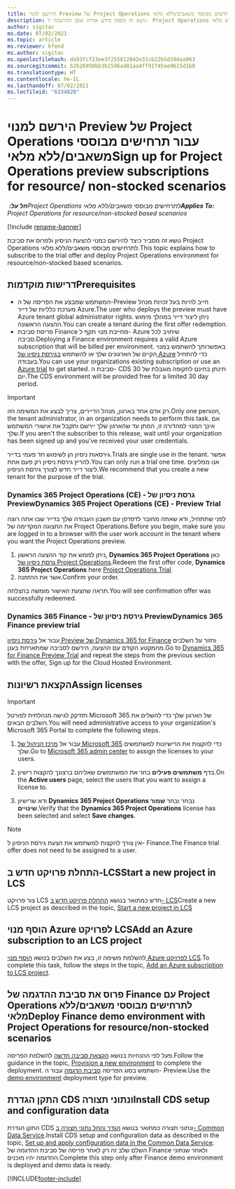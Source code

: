 ```yaml
---
title: הירשם למנוי Preview של Project Operations עבור תרחישים מבוססי משאבים/ללא מלאי
description: נושא זה מספק מידע אודות אופן ההרשמה ל- Project Operations ופריסה שלו עבור תרחישים מבוססי משאבים/ללא מלאי.
author: sigitac
ms.date: 07/02/2021
ms.topic: article
ms.reviewer: kfend
ms.author: sigitac
ms.openlocfilehash: da93fcf23ee3f255812842e31cb22b5d39daa963
ms.sourcegitcommit: 52b26950bb3b1596ad81aa4ff91745ee9615d1b0
ms.translationtype: HT
ms.contentlocale: he-IL
ms.lasthandoff: 07/02/2021
ms.locfileid: "6334828"
---
```

# <a name="sign-up-for-project-operations-preview-subscriptions-for-resource-non-stocked-scenarios"></a><span data-ttu-id="1bdcc-103">הירשם למנוי Preview של Project Operations עבור תרחישים מבוססי משאבים/ללא מלאי</span><span class="sxs-lookup"><span data-stu-id="1bdcc-103">Sign up for Project Operations preview subscriptions for resource/ non-stocked scenarios</span></span>

<span data-ttu-id="1bdcc-104">_**חל על:** ‏Project Operations לתרחישים מבוססי משאבים/ללא מלאי_</span><span class="sxs-lookup"><span data-stu-id="1bdcc-104">_**Applies To:** Project Operations for resource/non-stocked based scenarios_</span></span>

[!include [rename-banner](~/includes/cc-data-platform-banner.md)]

<span data-ttu-id="1bdcc-105">נושא זה מסביר כיצד להירשם כמנוי להצעת הניסיון ולפרוס את סביבת Project Operations לתרחישים מבוססי משאבים/ללא מלאי.</span><span class="sxs-lookup"><span data-stu-id="1bdcc-105">This topic explains how to subscribe to the trial offer and deploy Project Operations environment for resource/non-stocked based scenarios.</span></span>

## <a name="prerequisites"></a><span data-ttu-id="1bdcc-106">דרישות מוקדמות</span><span class="sxs-lookup"><span data-stu-id="1bdcc-106">Prerequisites</span></span>
- <span data-ttu-id="1bdcc-107">המשתמש שמבצע את הפריסה של ה-Preview חייב להיות בעל זכויות מנהל מערכת כלליות של דייר Azure.</span><span class="sxs-lookup"><span data-stu-id="1bdcc-107">The user who deploys the preview must have Azure tenant global administrator rights.</span></span> <span data-ttu-id="1bdcc-108">ניתן ליצור דייר במהלך מימוש ההצעה הראשונה.</span><span class="sxs-lookup"><span data-stu-id="1bdcc-108">You can create a tenant during the first offer redemption.</span></span> 
- <span data-ttu-id="1bdcc-109">פריסת סביבת Finance מחייבת מנוי תקף ל- Azure שיחויב לכל סביבה.</span><span class="sxs-lookup"><span data-stu-id="1bdcc-109">Deploying a Finance environment requires a valid Azure subscription that will be billed per environment.</span></span> <span data-ttu-id="1bdcc-110">באפשרותך להשתמש במנוי הקיים של הארגונים שלך או להשתמש [בגירסת ניסיון של Azure](https://azure.microsoft.com/en-us/free/) כדי להתחיל בעבודה.</span><span class="sxs-lookup"><span data-stu-id="1bdcc-110">You can use your organizations existing subscription or use an [Azure trial](https://azure.microsoft.com/en-us/free/) to get started.</span></span> <span data-ttu-id="1bdcc-111">סביבת ה- CDS תינתן בחינם לתקופה מוגבלת של 30 יום.</span><span class="sxs-lookup"><span data-stu-id="1bdcc-111">The CDS environment will be provided free for a limited 30 day period.</span></span>

> [!IMPORTANT]
> <span data-ttu-id="1bdcc-112">רק אדם אחד בארגון, מנהל הדיירים, צריך לבצע את המשימה הזו.</span><span class="sxs-lookup"><span data-stu-id="1bdcc-112">Only one person, the tenant administrator, in an organization needs to perform this task.</span></span> <span data-ttu-id="1bdcc-113">אם אינך המנוי למהדורה זו, המתן עד שהארגון שלך יירשם ותקבל את אישורי המשתמש שלך.</span><span class="sxs-lookup"><span data-stu-id="1bdcc-113">If you aren't the subscriber to this release, wait until your organization has been signed up and you've received your user credentials.</span></span>
> 
> <span data-ttu-id="1bdcc-114">גירסאות ניסיון הן לשימוש חד פעמי בדייר.</span><span class="sxs-lookup"><span data-stu-id="1bdcc-114">Trials are single use in the tenant.</span></span> <span data-ttu-id="1bdcc-115">אפשר להריץ גירסת ניסיון רק פעם אחת.</span><span class="sxs-lookup"><span data-stu-id="1bdcc-115">You can only run a trial one time.</span></span> <span data-ttu-id="1bdcc-116">אנו ממליצים ליצור דייר חדש לצורך גירסת הניסיון.</span><span class="sxs-lookup"><span data-stu-id="1bdcc-116">We recommend that you create a new tenant for the purpose of the trial.</span></span>


### <a name="dynamics-365-project-operations-ce---preview-trial"></a><span data-ttu-id="1bdcc-117">Dynamics 365 Project Operations (CE) - גרסת ניסיון של Preview</span><span class="sxs-lookup"><span data-stu-id="1bdcc-117">Dynamics 365 Project Operations (CE) - Preview Trial</span></span> 

<span data-ttu-id="1bdcc-118">לפני שתתחיל, ודא שאתה מחובר לדפדפן עם חשבון העבודה שלך בדייר שבו אתה רוצה את התצוגה המקדימה של Project Operations.</span><span class="sxs-lookup"><span data-stu-id="1bdcc-118">Before you begin, make sure you are logged in to a browser with the user work account in the tenant where you want the Project Operations preview.</span></span>

1. <span data-ttu-id="1bdcc-119">ניתן לממש את קוד ההצעה הראשון, **Dynamics 365 Project Operations** כאן[ גרסת ניסיון של Project Operations](https://aka.ms/try-po).</span><span class="sxs-lookup"><span data-stu-id="1bdcc-119">Redeem the first offer code, **Dynamics 365 Project Operations** here [Project Operations Trial](https://aka.ms/try-po).</span></span>
2. <span data-ttu-id="1bdcc-120">אשר את ההזמנה.</span><span class="sxs-lookup"><span data-stu-id="1bdcc-120">Confirm your order.</span></span>

  <span data-ttu-id="1bdcc-121">תראה שהצעת האישור מומשה בהצלחה.</span><span class="sxs-lookup"><span data-stu-id="1bdcc-121">You will see confirmation offer was successfully redeemed.</span></span>

### <a name="dynamics-365-finance-preview-trial"></a><span data-ttu-id="1bdcc-122">Dynamics 365 Finance - גירסת ניסיון של Preview</span><span class="sxs-lookup"><span data-stu-id="1bdcc-122">Dynamics 365 Finance preview trial</span></span>

<span data-ttu-id="1bdcc-123">עבור אל [גירסת ניסיון Preview של Dynamics 365 for Finance](https://aka.ms/trypoche) וחזור על השלבים מהמקטע הקודם עם ההצעה, הירשם לסביבה שמתארחת בענן.</span><span class="sxs-lookup"><span data-stu-id="1bdcc-123">Go to [Dynamics 365 for Finance Preview Trial](https://aka.ms/trypoche) and repeat the steps from the previous section with the offer, Sign up for the Cloud Hosted Environment.</span></span>  

## <a name="assign-licenses"></a><span data-ttu-id="1bdcc-124">הקצאת רשיונות</span><span class="sxs-lookup"><span data-stu-id="1bdcc-124">Assign licenses</span></span>

> [!IMPORTANT]
> <span data-ttu-id="1bdcc-125">תזדקק לגישה מנהלתית לפורטל Microsoft 365 של הארגון שלך כדי להשלים את השלבים הבאים.</span><span class="sxs-lookup"><span data-stu-id="1bdcc-125">You will need administrative access to your organization's Microsoft 365 Portal to complete the following steps.</span></span>

1. <span data-ttu-id="1bdcc-126">עבור אל [מרכז הניהול של Microsoft 365](https://portal.office.com/) כדי להקצות את הרישיונות למשתמשים שלך.</span><span class="sxs-lookup"><span data-stu-id="1bdcc-126">Go to [Microsoft 365 admin center](https://portal.office.com/) to assign the licenses to your users.</span></span>

2. <span data-ttu-id="1bdcc-127">בדף **משתמשים פעילים** בחר את המשתמשים שאליהם ברצונך להקצות רישיון.</span><span class="sxs-lookup"><span data-stu-id="1bdcc-127">On the **Active users** page, select the users that you want to assign a license to.</span></span>

3. <span data-ttu-id="1bdcc-128">ודא שרישיון **Dynamics 365 Project Operations** נבחר ובחר **שמור שינויים**.</span><span class="sxs-lookup"><span data-stu-id="1bdcc-128">Verify that the **Dynamics 365 Project Operations** license has been selected and select **Save changes**.</span></span>

> [!NOTE]
> <span data-ttu-id="1bdcc-129">אין צורך להקצות למשתמש את הצעת גירסת הניסיון ל- Finance.</span><span class="sxs-lookup"><span data-stu-id="1bdcc-129">The Finance trial offer does not need to be assigned to a user.</span></span>

## <a name="start-a-new-project-in-lcs"></a><span data-ttu-id="1bdcc-130">התחלת פרויקט חדש ב-LCS</span><span class="sxs-lookup"><span data-stu-id="1bdcc-130">Start a new project in LCS</span></span>

<span data-ttu-id="1bdcc-131">צור פרויקט LCS חדש כמתואר בנושא [התחלת פרויקט חדש ב- LCS](create-lcs-project.md)</span><span class="sxs-lookup"><span data-stu-id="1bdcc-131">Create a new LCS project as described in the topic, [Start a new project in LCS](create-lcs-project.md)</span></span>

## <a name="add-an-azure-subscription-to-an-lcs-project"></a><span data-ttu-id="1bdcc-132">הוסף מנוי Azure לפרויקט LCS</span><span class="sxs-lookup"><span data-stu-id="1bdcc-132">Add an Azure subscription to an LCS project</span></span>

<span data-ttu-id="1bdcc-133">להשלמת משימה זו, בצע את השלבים בנושא [הוסף מנוי Azure לפרויקט LCS](resource-add-azure-subscription-lcs-project.md).</span><span class="sxs-lookup"><span data-stu-id="1bdcc-133">To complete this task, follow the steps in the topic, [Add an Azure subscription to LCS project](resource-add-azure-subscription-lcs-project.md).</span></span>

## <a name="deploy-finance-demo-environment-with-project-operations-for-resourcenon-stocked-scenarios"></a><span data-ttu-id="1bdcc-134">פרוס את סביבת ההדגמה של Finance עם Project Operations לתרחישים מבוססי משאבים/ללא מלאי‬</span><span class="sxs-lookup"><span data-stu-id="1bdcc-134">Deploy Finance demo environment with Project Operations for resource/non-stocked scenarios</span></span>

<span data-ttu-id="1bdcc-135">פעל לפי ההנחיות בנושא [הקצאת סביבה חדשה](resource-provision-new-environment.md) להשלמת הפריסה.</span><span class="sxs-lookup"><span data-stu-id="1bdcc-135">Follow the guidance in the topic, [Provision a new environment](resource-provision-new-environment.md) to complete the deployment.</span></span> <span data-ttu-id="1bdcc-136">השתמש בסוג הפריסה [סביבת הדגמה](/dynamics365/fin-ops-core/dev-itpro/deployment/deploy-demo-environment) עבור ה- Preview.</span><span class="sxs-lookup"><span data-stu-id="1bdcc-136">Use the [demo environment](/dynamics365/fin-ops-core/dev-itpro/deployment/deploy-demo-environment) deployment type for preview.</span></span> 

## <a name="install-cds-setup-and-configuration-data"></a><span data-ttu-id="1bdcc-137">התקן הגדרת CDS ונתוני תצורה</span><span class="sxs-lookup"><span data-stu-id="1bdcc-137">Install CDS setup and configuration data</span></span>

<span data-ttu-id="1bdcc-138">התקן הגדרת CDS ונתוני תצורה כמתואר בנושא [הגדר והחל נתוני תצורה ב- Common Data Service](resource-apply-pro-setup-config-data.md).</span><span class="sxs-lookup"><span data-stu-id="1bdcc-138">Install CDS setup and configuration data as described in the topic, [Set up and apply configuration data in the Common Data Service](resource-apply-pro-setup-config-data.md).</span></span>
<span data-ttu-id="1bdcc-139">השלם שלב זה רק לאחר פריסה של סביבת ההדגמה של Finance ולאחר שנתוני ההדגמה יהיו מוכנים.</span><span class="sxs-lookup"><span data-stu-id="1bdcc-139">Complete this step only after Finance demo environment is deployed and demo data is ready.</span></span>


[!INCLUDE[footer-include](../includes/footer-banner.md)]
